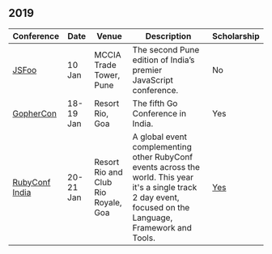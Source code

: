 ## 2019

| Conference | Date | Venue | Description | Scholarship |
|------------|------|-------|-------------|-------------|
| [JSFoo](https://jsfoo.in/2019-pune/) | 10 Jan | MCCIA Trade Tower, Pune | The second Pune edition of India’s premier JavaScript conference. | No
| [GopherCon](https://gopherconindia.com/) | 18-19 Jan | Resort Rio, Goa | The fifth Go Conference in India. | Yes
| [RubyConf India](https://www.rubyconfindia.org/) | 20-21 Jan | Resort Rio and Club Rio Royale, Goa | A global event complementing other RubyConf events across the world. This year it's a single track 2 day event, focused on the Language, Framework and Tools. | [Yes](https://www.rubyconfindia.org/scholarship/) |